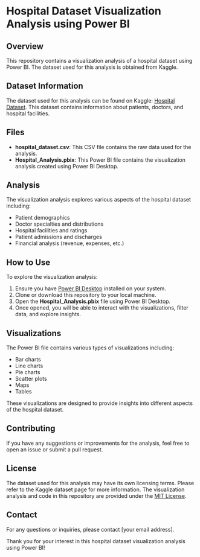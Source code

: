 # Hospital Dataset Visualization Analysis using Power BI

## Overview

This repository contains a visualization analysis of a hospital dataset using Power BI. The dataset used for this analysis is obtained from Kaggle.

## Dataset Information

The dataset used for this analysis can be found on Kaggle: [Hospital Dataset](https://www.kaggle.com/saurabhdaware/hospital-dataset). This dataset contains information about patients, doctors, and hospital facilities.

## Files

- **hospital_dataset.csv**: This CSV file contains the raw data used for the analysis.
- **Hospital_Analysis.pbix**: This Power BI file contains the visualization analysis created using Power BI Desktop.

## Analysis

The visualization analysis explores various aspects of the hospital dataset including:

- Patient demographics
- Doctor specialties and distributions
- Hospital facilities and ratings
- Patient admissions and discharges
- Financial analysis (revenue, expenses, etc.)

## How to Use

To explore the visualization analysis:

1. Ensure you have [Power BI Desktop](https://powerbi.microsoft.com/desktop/) installed on your system.
2. Clone or download this repository to your local machine.
3. Open the **Hospital_Analysis.pbix** file using Power BI Desktop.
4. Once opened, you will be able to interact with the visualizations, filter data, and explore insights.

## Visualizations

The Power BI file contains various types of visualizations including:

- Bar charts
- Line charts
- Pie charts
- Scatter plots
- Maps
- Tables

These visualizations are designed to provide insights into different aspects of the hospital dataset.

## Contributing

If you have any suggestions or improvements for the analysis, feel free to open an issue or submit a pull request.

## License

The dataset used for this analysis may have its own licensing terms. Please refer to the Kaggle dataset page for more information. The visualization analysis and code in this repository are provided under the [MIT License](LICENSE).

## Contact

For any questions or inquiries, please contact [your email address].

Thank you for your interest in this hospital dataset visualization analysis using Power BI!
